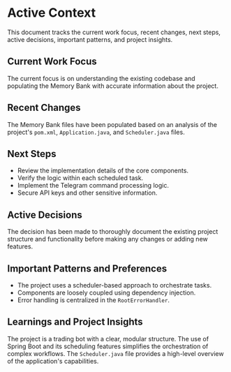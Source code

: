 # Active Context

This document tracks the current work focus, recent changes, next steps, active decisions, important patterns, and project insights.

## Current Work Focus
The current focus is on understanding the existing codebase and populating the Memory Bank with accurate information about the project.

## Recent Changes
The Memory Bank files have been populated based on an analysis of the project's `pom.xml`, `Application.java`, and `Scheduler.java` files.

## Next Steps
- Review the implementation details of the core components.
- Verify the logic within each scheduled task.
- Implement the Telegram command processing logic.
- Secure API keys and other sensitive information.

## Active Decisions
The decision has been made to thoroughly document the existing project structure and functionality before making any changes or adding new features.

## Important Patterns and Preferences
- The project uses a scheduler-based approach to orchestrate tasks.
- Components are loosely coupled using dependency injection.
- Error handling is centralized in the `RootErrorHandler`.

## Learnings and Project Insights
The project is a trading bot with a clear, modular structure. The use of Spring Boot and its scheduling features simplifies the orchestration of complex workflows. The `Scheduler.java` file provides a high-level overview of the application's capabilities.
